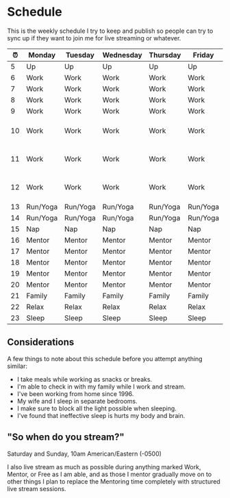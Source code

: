 # Schedule

This is the weekly schedule I try to keep and publish so people can try
to sync up if they want to join me for live streaming or whatever.

⏰|Monday|Tuesday|Wednesday|Thursday|Friday|Saturday|Sunday
-|-|-|-|-|-|-|-
5|Up|Up|Up|Up|Up|Up|Up
6|Work|Work|Work|Work|Work|Up|Up
7|Work|Work|Work|Work|Work|Up|Up
8|Work|Work|Work|Work|Work|Up|Up
9|Work|Work|Work|Work|Work|Up|Up
10|Work|Work|Work|Work|Work|Walkthrough: Learning Web Design|Walkthrough: Learning Web Design
11|Work|Work|Work|Work|Work|Walkthrough: Learning Web Design|Walkthrough: Learning Web Design
12|Work|Work|Work|Work|Work|Walkthrough: Learning Web Design|Walkthrough: Learning Web Design
13|Run/Yoga|Run/Yoga|Run/Yoga|Run/Yoga|Run/Yoga|Run/Yoga|Run/Yoga
14|Run/Yoga|Run/Yoga|Run/Yoga|Run/Yoga|Run/Yoga|Run/Yoga|Run/Yoga
15|Nap|Nap|Nap|Nap|Nap|Nap|Nap
16|Mentor|Mentor|Mentor|Mentor|Mentor|Free|Free
17|Mentor|Mentor|Mentor|Mentor|Mentor|Free|Free
18|Mentor|Mentor|Mentor|Mentor|Mentor|Free|Free
19|Mentor|Mentor|Mentor|Mentor|Mentor|Free|Free
20|Mentor|Mentor|Mentor|Mentor|Mentor|Free|Free
21|Family|Family|Family|Family|Family|Free|Free
22|Relax|Relax|Relax|Relax|Relax|Stream|Stream
23|Sleep|Sleep|Sleep|Sleep|Sleep|Sleep|Sleep

## Considerations

A few things to note about this schedule before you attempt anything
similar:

* I take meals while working as snacks or breaks.
* I'm able to check in with my family while I work and stream.
* I've been working from home since 1996.
* My wife and I sleep in separate bedrooms.
* I make sure to block all the light possible when sleeping.
* I've found that ineffective sleep is hurts my body and brain.

## "So when do you stream?"

Saturday and Sunday, 10am American/Eastern (-0500)

I also live stream as much as possible during anything marked Work,
Mentor, or Free as I am able, and as those I mentor gradually move on to
other things I plan to replace the Mentoring time completely with
structured live stream sessions.
